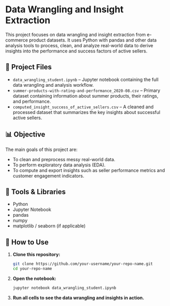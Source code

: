# Data Wrangling and Insight Extraction

This project focuses on data wrangling and insight extraction from e-commerce product datasets. It uses Python with pandas and other data analysis tools to process, clean, and analyze real-world data to derive insights into the performance and success factors of active sellers.

## 📁 Project Files

- `data_wrangling_student.ipynb` – Jupyter notebook containing the full data wrangling and analysis workflow.
- `summer-products-with-rating-and-performance_2020-08.csv` – Primary dataset containing information about summer products, their ratings, and performance.
- `computed_insight_success_of_active_sellers.csv` – A cleaned and processed dataset that summarizes the key insights about successful active sellers.

## 📊 Objective

The main goals of this project are:

- To clean and preprocess messy real-world data.
- To perform exploratory data analysis (EDA).
- To compute and export insights such as seller performance metrics and customer engagement indicators.

## 🔧 Tools & Libraries

- Python
- Jupyter Notebook
- pandas
- numpy
- matplotlib / seaborn (if applicable)

## 🚀 How to Use

1. **Clone this repository:**
   ```bash
   git clone https://github.com/your-username/your-repo-name.git
   cd your-repo-name

2. **Open the notebook:**
   ```bash
   jupyter notebook data_wrangling_student.ipynb

3. **Run all cells to see the data wrangling and insights in action.**
